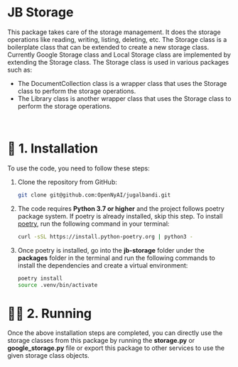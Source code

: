 # JB Storage

This package takes care of the storage management. It does the storage operations like reading, writing, listing, deleting, etc. The Storage class is a boilerplate class that can be extended to create a new storage class. Currently Google Storage class and Local Storage class are implemented by extending the Storage class. The Storage class is used in various packages such as:

- The DocumentCollection class is a wrapper class that uses the Storage class to perform the storage operations.
- The Library class is another wrapper class that uses the Storage class to perform the storage operations.

<br>

# 🔧 1. Installation

To use the code, you need to follow these steps:

1. Clone the repository from GitHub:

   ```bash
   git clone git@github.com:OpenNyAI/jugalbandi.git
   ```

2. The code requires **Python 3.7 or higher** and the project follows poetry package system. If poetry is already installed, skip this step. To install [poetry](https://python-poetry.org/docs/), run the following command in your terminal:

   ```bash
   curl -sSL https://install.python-poetry.org | python3 -
   ```

3. Once poetry is installed, go into the **jb-storage** folder under the **packages** folder in the terminal and run the following commands to install the dependencies and create a virtual environment:

   ```bash
   poetry install
   source .venv/bin/activate
   ```

# 🏃🏻 2. Running

Once the above installation steps are completed, you can directly use the storage classes from this package by running the **storage.py** or **google_storage.py** file or export this package to other services to use the given storage class objects.
